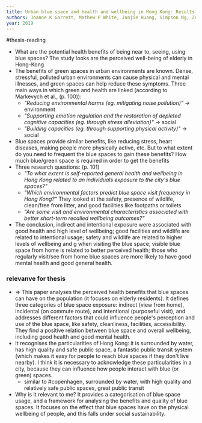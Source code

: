 ```yaml
---
title: Urban blue space and health and wellbeing in Hong Kong: Results from a survey of older adults
authors: Joanne K Garrett, Mathew P White, Junjie Huang, Simpson Ng, Zero Hui, Colette Leung, Lap Ah Tse, Franklin Fung, Lewis R Elliott, Michael H Depledge, others
year: 2019
---
```

#thesis-reading 

- What are the potential health benefits of being near to, seeing, using blue spaces? The study looks are the perceived well-being of elderly in Hong-Kong
- The benefits of green spaces in urban environments are known. Dense, stressful, polluted urban environments can cause physical and mental illnesses, and green spaces can help reduce these symptoms. Three main ways in which green and health are linked (according to Markevych et al., (p. 100)):
	- *"Reducing environmental harms (eg. mitigating noise pollution)"* $\rightarrow$ environment
	- *"Supporting emotion regulation and the restoration of depleted cognitive capacities (eg. through stress alleviation)"* $\rightarrow$ social
	- *"Building capacities (eg. through supporting physical activity)"* $\rightarrow$ social
- Blue spaces provide similar benefits, like reducing stress, heart diseases, making people more physically active, etc. But to what extent do you need to frequent the blue spaces to gain these benefits? How much blue/green space is required in order to get the benefits
- Three research questions: (p. 101)
	- *"To what extent is self-reported general health and wellbeing in Hong Kong related to an individuals exposure to the city's blue spaces?"*
	- *"Which environmental factors predict blue space visit frequency in Hong Kong?"* They looked at the safety, presence of wildlife, clean/free from litter, and good facilities like footpaths or toilets
	- *"Are some visit and environmental characteristics associated with better short-term recalled wellbeing outcomes?"*
- The conclusion, indirect and intentional exposure were associated with good health and high level of wellbeing; good facilities and wildlife are related to intentional usage; safety and wildlife are related to higher levels of wellbeing and g when visiting the blue space; visible blue space from home is related to better perceived health; those who regularly visit/see from home blue spaces are more likely to have good mental health and good general health.

### relevanve for thesis

- $\Rightarrow$ This paper analyses the perceived health benefits that blue spaces can have on the population (it focuses on elderly residents). It defines three categories of blue space exposure: indirect (view from home), incidental (on commute route), and intentional (purposeful visit), and addresses different factors that could influence people's perception and use of the blue space, like safety, cleanliness, facilities, accessibility. They find a positive relation between blue space and overall wellbeing, including good health and good mental health.
- It recognises the particularities of Hong Kong: it is surrounded by water, has high quality and safe public space, a fantastic public transit system (which makes it easy for people to reach blue spaces if they don't live nearby). I think it is necessary to acknowledge these particularities in a city, because they can influence how people interact with blue (or green) spaces. 
	- similar to #copenhagen, surrounded by water, with high quality and relatively safe public spaces, great public transit
- Why is it relevant to me? It provides a categorisation of blue space usage, and a framework for analysing the benefits and quality of blue spaces. It focuses on the effect that blue spaces have on the physical wellbeing of people, and this falls under social sustainability.